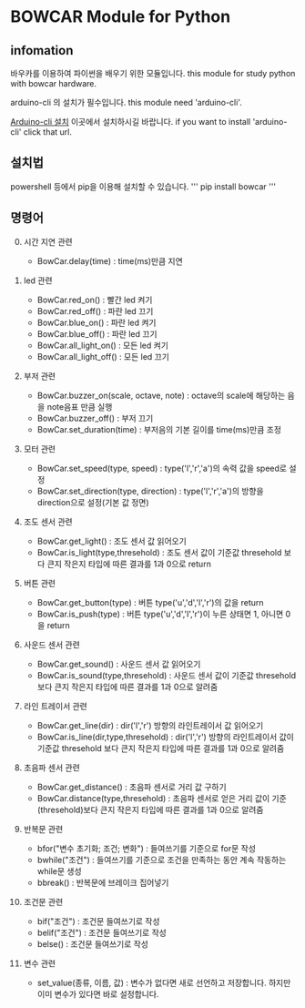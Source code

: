 BOWCAR Module for Python
========================

infomation
-----------

바우카를 이용하여 파이썬을 배우기 위한 모듈입니다.
this module for study python with bowcar hardware.

arduino-cli 의 설치가 필수입니다.
this module need 'arduino-cli'.

[Arduino-cli 설치](https://arduino.github.io/arduino-cli/1.2/installation/)
이곳에서 설치하시길 바랍니다.
if you want to install 'arduino-cli' click that url.

설치법
------
powershell 등에서 pip을 이용해 설치할 수 있습니다.
'''
pip install bowcar
'''


명령어
------

0. 시간 지연 관련
    - BowCar.delay(time) : time(ms)만큼 지연

1. led 관련
    - BowCar.red_on() : 빨간 led 켜기
    - BowCar.red_off() : 파란 led 끄기
    - BowCar.blue_on() : 파란 led 켜기
    - BowCar.blue_off() : 파란 led 끄기
    - BowCar.all_light_on() : 모든 led 켜기
    - BowCar.all_light_off() : 모든 led 끄기

2. 부저 관련
    - BowCar.buzzer_on(scale, octave, note) : octave의 scale에 해당하는 음을 note음표 만큼 실행
    - BowCar.buzzer_off() : 부저 끄기
    - BowCar.set_duration(time) : 부저음의 기본 길이를 time(ms)만큼 조정

3. 모터 관련
    - BowCar.set_speed(type, speed) : type('l','r','a')의 속력 값을 speed로 설정
    - BowCar.set_direction(type, direction) : type('l','r','a')의 방향을 direction으로 설정(기본 값 정면)

4. 조도 센서 관련
    - BowCar.get_light() : 조도 센서 값 읽어오기
    - BowCar.is_light(type,thresehold) : 조도 센서 값이 기준값 thresehold 보다 큰지 작은지 타입에 따른 결과를 1과 0으로 return

5. 버튼 관련
    - BowCar.get_button(type) : 버튼 type('u','d','l','r')의 값을 return
    - BowCar.is_push(type) : 버튼 type('u','d','l','r')이 누른 상태면 1, 아니면 0을 return

6. 사운드 센서 관련
    - BowCar.get_sound() : 사운드 센서 값 읽어오기
    - BowCar.is_sound(type,thresehold) : 사운드 센서 값이 기준값 thresehold 보다 큰지 작은지 타입에 따른 결과를 1과 0으로 알려줌

7. 라인 트레이서 관련
    - BowCar.get_line(dir) : dir('l','r') 방향의 라인트레이서 값 읽어오기
    - BowCar.is_line(dir,type,thresehold) : dir('l','r') 방향의 라인트레이서 값이 기준값 thresehold 보다 큰지 작은지 타입에 따른 결과를 1과 0으로 알려줌

8. 초음파 센서 관련
    - BowCar.get_distance() : 초음파 센서로 거리 값 구하기
    - BowCar.distance(type,thresehold) : 초음파 센서로 얻은 거리 값이 기준(thresehold)보다 큰지 작은지 타입에 따른 결과를 1과 0으로 알려줌

9. 반복문 관련
    - bfor("변수 초기화; 조건; 변화") : 들여쓰기를 기준으로 for문 작성
    - bwhile("조건") : 들여쓰기를 기준으로 조건을 만족하는 동안 계속 작동하는 while문 생성
    - bbreak() : 반복문에 브레이크 집어넣기

10. 조건문 관련
    - bif("조건") : 조건문 들여쓰기로 작성
    - belif("조건") : 조건문 들여쓰기로 작성
    - belse() : 조건문 들여쓰기로 작성

11. 변수 관련
    - set_value(종류, 이름, 값) : 변수가 없다면 새로 선언하고 저장합니다. 하지만 이미 변수가 있다면 바로 설정합니다.
